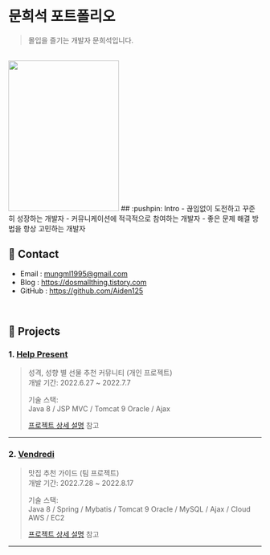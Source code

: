 # 문희석 포트폴리오
>몰입을 즐기는 개발자 문희석입니다.

</br>
<img src="https://user-images.githubusercontent.com/101315869/184684333-6b12082d-2c0a-477b-825e-e6a66a777f8d.jpg" width="220" height="300">
## :pushpin: Intro
- 끊임없이 도전하고 꾸준히 성장하는 개발자
- 커뮤니케이션에 적극적으로 참여하는 개발자
- 좋은 문제 해결 방법을 항상 고민하는 개발자

</br>

## :pushpin: Contact
- Email : mungml1995@gmail.com
- Blog : https://dosmallthing.tistory.com
- GitHub : https://github.com/Aiden125

</br>

## :pushpin: Projects
### 1. [Help Present](https://github.com/Aiden125/Help_present)
>성격, 성향 별 선물 추천 커뮤니티 (개인 프로젝트)  
>개발 기간: 2022.6.27 ~ 2022.7.7  
>  
>기술 스택:  
>Java 8 / JSP MVC / Tomcat 9
>Oracle / Ajax
>  
>[프로젝트 상세 설명](https://github.com/Integerous/goQuality) 참고

---

### 2. [Vendredi](https://github.com/Aiden125/Vendredi)
>맛집 추천 가이드  (팀 프로젝트)  
>개발 기간: 2022.7.28 ~ 2022.8.17  
>  
>기술 스택:  
>Java 8 / Spring / Mybatis / Tomcat 9 
>Oracle / MySQL / Ajax / Cloud AWS / EC2 
>  
>[프로젝트 상세 설명](https://github.com/Aiden125/Vendredi) 참고

---
